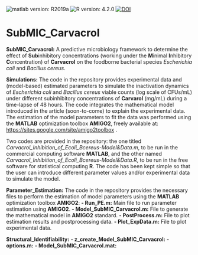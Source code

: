 ![matlab version: R2019a](https://img.shields.io/badge/Matlab-R2019a-red)
![R version: 4.2.0](https://img.shields.io/badge/R-4.2.0-red)
[![DOI](https://zenodo.org/badge/502868293.svg)](https://zenodo.org/badge/latestdoi/502868293)



# SubMIC_Carvacrol

**SubMIC_Carvacrol:** A predictive microbiology framework to determine the effect of **Sub**inhibitory concentrations (working under the **M**inimal **I**nhibitory **C**oncentration) of **Carvacrol** on the foodborne bacterial species *Escherichia coli* and *Bacillus cereus*.

**Simulations:**
The code in the repository provides experimental data and (model-based) estimated parameters to simulate the inactivation dynamics of *Escherichia coli* and *Bacillus cereus* viable counts (log scale of CFUs/mL) under different subinhibitory concentrations of **Carvarol** (mg/mL) during a time-lapse of 48 hours. The code integrates the mathematical model introduced in the article (soon-to-come) to explain the experimental data. The estimation of the model parameters to fit the data was performed using the **MATLAB** optimization toolbox **AMIGO2**, freely available at: https://sites.google.com/site/amigo2toolbox .

Two codes are provided in the repository: the one titled *Carvacrol_Inhibition_of_Ecoli_Bcereus-Model&Data.m*, to be run in the commercial computing software **MATLAB**, and the other named *Carvacrol_Inhibition_of_Ecoli_Bcereus-Model&Data.R*, to be run in the free software for statistical computing **R**. The code has been kept simple so that the user can introduce different parameter values and/or experimental data to simulate the model.

**Parameter_Estimation:**
The code in the repository provides the necessary files to perform the estimation of model parameters using the **MATLAB** optimization toolbox **AMIGO2**:
**- Run_PE.m:** Main file to run parameter estimation using **AMIGO2**.
**- Model_SubMIC_Carvacrol.m:** File to generate the mathematical model in **AMIGO2** standard.
**- PostProcess.m:** File to plot estimation results and postprocessing data.
**- Plot_ExpData.m:** File to plot experimental data.


**Structural_Identifiability:**
**- z_create_Model_SubMIC_Carvacrol:** 
**- options.m:**
**- Model_SubMIC_Carvacrol.mat:**


